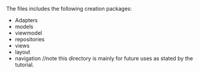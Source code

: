 The files includes the following creation packages:

- Adapters
- models
- viewmodel
- repositories
- views
- layout
- navigation //note this directory is mainly for future uses as stated by the tutorial.
